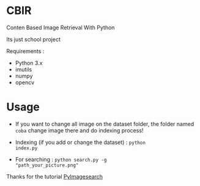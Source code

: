 # CBIR
Conten Based Image Retrieval With Python

Its just school project

Requirements :
- Python 3.x
- imutils
- numpy
- opencv

# Usage
- If you want to change all image on the dataset folder, the folder named <code>coba</code> change image there and do indexing process!

- Indexing (if you add or change the dataset) : 
<code>python index.py</code>

- For searching : 
<code>python search.py -g "path_your_picture.png"</code>

Thanks for the tutorial <a href="https://www.pyimagesearch.com/2014/12/01/complete-guide-building-image-search-engine-python-opencv/">PyImagesearch</a>
